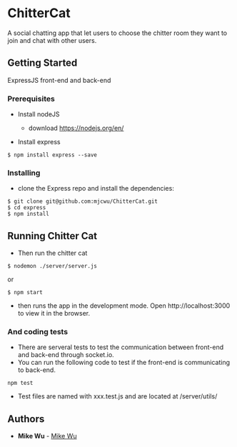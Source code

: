 # ChitterCat

A social chatting app that let users to choose the chitter room they want to join and chat with other users.

## Getting Started
ExpressJS front-end and back-end

### Prerequisites
- Install nodeJS
  - download https://nodejs.org/en/

- Install express
```
$ npm install express --save
```

### Installing

- clone the Express repo and install the dependencies:
```
$ git clone git@github.com:mjcwu/ChitterCat.git
$ cd express
$ npm install
```

## Running Chitter Cat

- Then run the chitter cat
```
$ nodemon ./server/server.js
```
or
```
$ npm start
```
- then runs the app in the development mode.
Open http://localhost:3000 to view it in the browser.

### And coding tests

- There are serveral tests to test the communication between front-end and back-end through socket.io.
- You can run the following code to test if the front-end is communicating to back-end.

```
npm test
```

- Test files are named with xxx.test.js and are located at /server/utils/

## Authors

* **Mike Wu** - [Mike Wu](https://github.com/mjcwu)